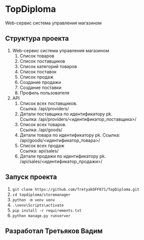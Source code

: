 # TopDiploma

Web-сервис система управления магазином

## Структура проекта
1. Web-сервис система управления магазином
    1. Список товаров
    2. Список поставщиков
    3. Список категорий товаров
    4. Список поставок
    5. Список продаж
    6. Создание продажи
    7. Создание поставки
    8. Профиль пользователя
2. API
   1. Список всех поставщиков.\
   Ссылка: /api/providers/
   2. Детали поставщика по идентификатору pk.\
   Ссылка: /api/providers/<идентификатор_поставщика>/
   3. Список всех товаров.\
   Ссылка: /api/goods/
   4. Детали товара по идентификатору pk.
   Ссылка: /api/goods/<идентификатор_товара>/
   5. Список всех продаж\
   Ссылка: api/sales/
   6. Детали продажи по идентификатору pk.
   /api/sales/<идентификатор_продажи>/

## Запуск проекта
1. ```git clone https://github.com/TretyakOFF071/TopDiploma.git```
2. ```cd topdiploma/storemanager```
3. ```python -m venv venv```
4. ```.\venv\Scripts\activate```
5. ```pip install -r requirements.txt```
6. ```python manage.py runserver```

## Разработал Третьяков Вадим